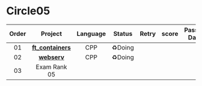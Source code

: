 # Circle05



| Order |               Project                | Language | Status | Retry | score | Passed Date |
| :---: | :----------------------------------: | :------: | :----: | :---: | :---: | :---------: |
|  01   | **[ft_containers](./ft_containers)** |   CPP    | ♻️Doing |       |       |             |
|  02   |       **[webserv](./webserv)**       |   CPP    | ♻️Doing |       |       |             |
|  03   |             Exam Rank 05             |          |        |       |       |             |